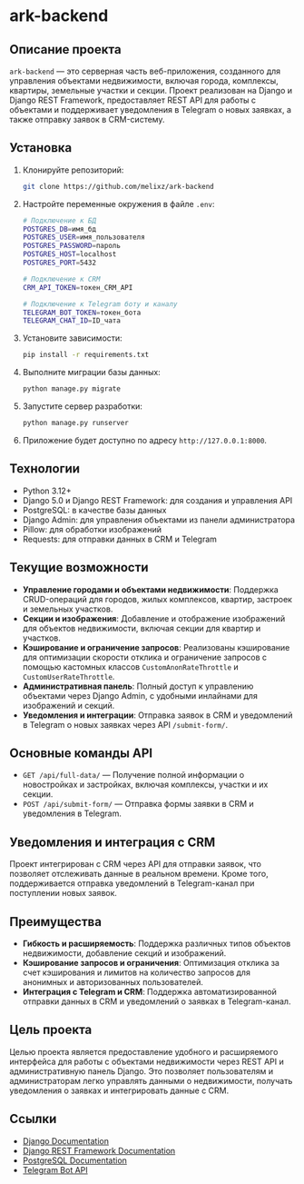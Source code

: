# ark-backend

## Описание проекта

`ark-backend` — это серверная часть веб-приложения, созданного для управления объектами недвижимости, включая города, комплексы, квартиры, земельные участки и секции. Проект реализован на Django и Django REST Framework, предоставляет REST API для работы с объектами и поддерживает уведомления в Telegram о новых заявках, а также отправку заявок в CRM-систему.

## Установка

1. Клонируйте репозиторий:

   ```bash
   git clone https://github.com/melixz/ark-backend
   ```

2. Настройте переменные окружения в файле `.env`:

   ```bash
   # Подключение к БД
   POSTGRES_DB=имя_бд
   POSTGRES_USER=имя_пользователя
   POSTGRES_PASSWORD=пароль
   POSTGRES_HOST=localhost
   POSTGRES_PORT=5432
   
   # Подключение к CRM
   CRM_API_TOKEN=токен_CRM_API
   
   # Подключение к Telegram боту и каналу
   TELEGRAM_BOT_TOKEN=токен_бота
   TELEGRAM_CHAT_ID=ID_чата
   ```

3. Установите зависимости:

   ```bash
   pip install -r requirements.txt
   ```

4. Выполните миграции базы данных:

   ```bash
   python manage.py migrate
   ```

5. Запустите сервер разработки:

   ```bash
   python manage.py runserver
   ```

6. Приложение будет доступно по адресу `http://127.0.0.1:8000`.

## Технологии

- Python 3.12+
- Django 5.0 и Django REST Framework: для создания и управления API
- PostgreSQL: в качестве базы данных
- Django Admin: для управления объектами из панели администратора
- Pillow: для обработки изображений
- Requests: для отправки данных в CRM и Telegram

## Текущие возможности

- **Управление городами и объектами недвижимости**: Поддержка CRUD-операций для городов, жилых комплексов, квартир, застроек и земельных участков.
- **Секции и изображения**: Добавление и отображение изображений для объектов недвижимости, включая секции для квартир и участков.
- **Кэширование и ограничение запросов**: Реализованы кэширование для оптимизации скорости отклика и ограничение запросов с помощью кастомных классов `CustomAnonRateThrottle` и `CustomUserRateThrottle`.
- **Административная панель**: Полный доступ к управлению объектами через Django Admin, с удобными инлайнами для изображений и секций.
- **Уведомления и интеграции**: Отправка заявок в CRM и уведомлений в Telegram о новых заявках через API `/submit-form/`.

## Основные команды API

- `GET /api/full-data/` — Получение полной информации о новостройках и застройках, включая комплексы, участки и их секции.
- `POST /api/submit-form/` — Отправка формы заявки в CRM и уведомления в Telegram.
  
## Уведомления и интеграция с CRM

Проект интегрирован с CRM через API для отправки заявок, что позволяет отслеживать данные в реальном времени. Кроме того, поддерживается отправка уведомлений в Telegram-канал при поступлении новых заявок.

## Преимущества

- **Гибкость и расширяемость**: Поддержка различных типов объектов недвижимости, добавление секций и изображений.
- **Кэширование запросов и ограничения**: Оптимизация отклика за счет кэширования и лимитов на количество запросов для анонимных и авторизованных пользователей.
- **Интеграция с Telegram и CRM**: Поддержка автоматизированной отправки данных в CRM и уведомлений о заявках в Telegram-канал.

## Цель проекта

Целью проекта является предоставление удобного и расширяемого интерфейса для работы с объектами недвижимости через REST API и административную панель Django. Это позволяет пользователям и администраторам легко управлять данными о недвижимости, получать уведомления о заявках и интегрировать данные с CRM.

## Ссылки

- [Django Documentation](https://docs.djangoproject.com/en/stable/)
- [Django REST Framework Documentation](https://www.django-rest-framework.org/)
- [PostgreSQL Documentation](https://www.postgresql.org/docs/)
- [Telegram Bot API](https://core.telegram.org/bots/api)